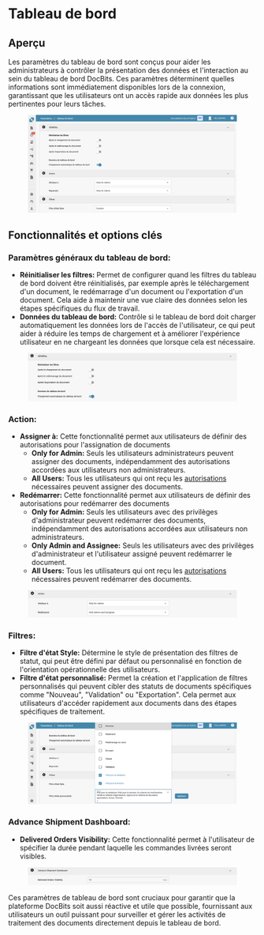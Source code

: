 # Tableau de bord

## Aperçu

Les paramètres du tableau de bord sont conçus pour aider les administrateurs à contrôler la présentation des données et l'interaction au sein du tableau de bord DocBits. Ces paramètres déterminent quelles informations sont immédiatement disponibles lors de la connexion, garantissant que les utilisateurs ont un accès rapide aux données les plus pertinentes pour leurs tâches.

<figure><img src="../../../../.gitbook/assets/dashboard-settings1_fr.png" alt=""><figcaption></figcaption></figure>

## Fonctionnalités et options clés

### **Paramètres généraux du tableau de bord**:

* **Réinitialiser les filtres:** Permet de configurer quand les filtres du tableau de bord doivent être réinitialisés, par exemple après le téléchargement d'un document, le redémarrage d'un document ou l'exportation d'un document. Cela aide à maintenir une vue claire des données selon les étapes spécifiques du flux de travail.
* **Données du tableau de bord:** Contrôle si le tableau de bord doit charger automatiquement les données lors de l'accès de l'utilisateur, ce qui peut aider à réduire les temps de chargement et à améliorer l'expérience utilisateur en ne chargeant les données que lorsque cela est nécessaire.

<figure><img src="../../../../.gitbook/assets/dashboard-settings2_fr.png" alt=""><figcaption></figcaption></figure>

### **Action:**

* **Assigner à:** Cette fonctionnalité permet aux utilisateurs de définir des autorisations pour l'assignation de documents
  * **Only for Admin:** Seuls les utilisateurs administrateurs peuvent assigner des documents, indépendamment des autorisations accordées aux utilisateurs non administrateurs.
  * **All Users:** Tous les utilisateurs qui ont reçu les [autorisations](../groups-users-and-permissions/groups-and-permissions/activating-permissions.md) nécessaires peuvent assigner des documents.
* **Redémarrer:** Cette fonctionnalité permet aux utilisateurs de définir des autorisations pour redémarrer des documents
  * **Only for Admin:** Seuls les utilisateurs avec des privilèges d'administrateur peuvent redémarrer des documents, indépendamment des autorisations accordées aux utilisateurs non administrateurs.
  * **Only Admin and Assignee:** Seuls les utilisateurs avec des privilèges d'administrateur et l'utilisateur assigné peuvent redémarrer le document.
  * **All Users:** Tous les utilisateurs qui ont reçu les [autorisations](../groups-users-and-permissions/groups-and-permissions/activating-permissions.md) nécessaires peuvent redémarrer des documents.

<figure><img src="../../../../.gitbook/assets/dashboard-settings3_fr (1).png" alt=""><figcaption></figcaption></figure>

### **Filtres**:

* **Filtre d'état Style:** Détermine le style de présentation des filtres de statut, qui peut être défini par défaut ou personnalisé en fonction de l'orientation opérationnelle des utilisateurs.
* **Filtre d'état personnalisé:** Permet la création et l'application de filtres personnalisés qui peuvent cibler des statuts de documents spécifiques comme "Nouveau", "Validation" ou "Exportation". Cela permet aux utilisateurs d'accéder rapidement aux documents dans des étapes spécifiques de traitement.

<figure><img src="../../../../.gitbook/assets/dashboard-settings4_fr (1).png" alt=""><figcaption></figcaption></figure>

### Advance Shipment Dashboard:

* **Delivered Orders Visibility:** Cette fonctionnalité permet à l'utilisateur de spécifier la durée pendant laquelle les commandes livrées seront visibles.

<figure><img src="../../../../.gitbook/assets/dashboard-settings5_ml.png" alt=""><figcaption></figcaption></figure>

Ces paramètres de tableau de bord sont cruciaux pour garantir que la plateforme DocBits soit aussi réactive et utile que possible, fournissant aux utilisateurs un outil puissant pour surveiller et gérer les activités de traitement des documents directement depuis le tableau de bord.
